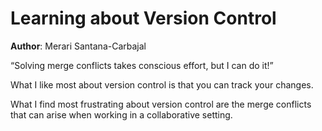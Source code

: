 # Learning about Version Control
**Author**: Merari Santana-Carbajal

“Solving merge conflicts takes conscious effort, but I can do it!”
  
What I like most about version control is that you can track your changes.

What I find most frustrating about version control are the merge conflicts that can arise when working in a collaborative setting.